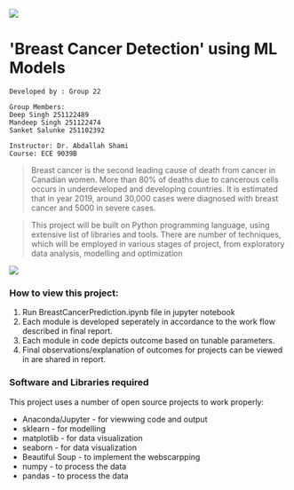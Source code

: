 [![](https://www.uwo.ca/img/homepage/2017/ttl-westernlogo.svg)]()

'Breast Cancer Detection' using ML Models
===========================================
    Developed by : Group 22
    
    Group Members:
    Deep Singh 251122489
    Mandeep Singh 251122474
    Sanket Salunke 251102392

    Instructor: Dr. Abdallah Shami
    Course: ECE 9039B

>Breast cancer is the  second leading cause of death from cancer in Canadian women. More than 80% of deaths due to cancerous cells occurs in underdeveloped and developing countries. It is estimated that in year 2019, around 30,000 cases were diagnosed with breast cancer and 5000 in severe cases.

>This project will be built on Python programming language, using extensive list of libraries and tools. There are number of techniques, which will be employed in various stages of project, from exploratory data analysis, modelling and optimization

[![](https://www.python.org/static/community_logos/python-logo.png)]()

### How to view this project:
  1. Run BreastCancerPrediction.ipynb file in jupyter notebook
  2. Each module is developed seperately in accordance to the work flow described in final report.
  4. Each module in code depicts outcome based on tunable parameters.
  3. Final observations/explanation of outcomes for projects can be viewed in  are shared in report.

### Software and Libraries required
This project uses a number of open source projects to work properly:

* Anaconda/Jupyter - for viewwing code and output
* sklearn - for modelling
* matplotlib - for data visualization
* seaborn - for data visualization
* Beautiful Soup - to implement the webscarpping
* numpy - to process the data
* pandas - to process the data
